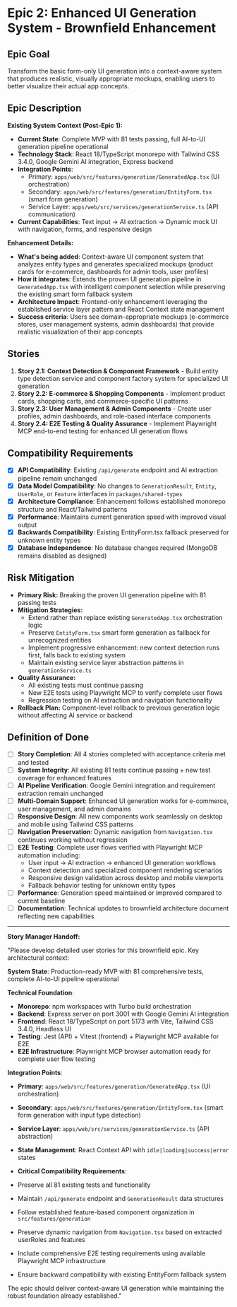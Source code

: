 # Epic 2: Enhanced UI Generation System - Brownfield Enhancement

## Epic Goal

Transform the basic form-only UI generation into a context-aware system that produces realistic, visually appropriate mockups, enabling users to better visualize their actual app concepts.

## Epic Description

**Existing System Context (Post-Epic 1):**

- **Current State**: Complete MVP with 81 tests passing, full AI-to-UI generation pipeline operational
- **Technology Stack**: React 18/TypeScript monorepo with Tailwind CSS 3.4.0, Google Gemini AI integration, Express backend
- **Integration Points**:
  - Primary: `apps/web/src/features/generation/GeneratedApp.tsx` (UI orchestration)
  - Secondary: `apps/web/src/features/generation/EntityForm.tsx` (smart form generation)
  - Service Layer: `apps/web/src/services/generationService.ts` (API communication)
- **Current Capabilities**: Text input → AI extraction → Dynamic mock UI with navigation, forms, and responsive design

**Enhancement Details:**

- **What's being added**: Context-aware UI component system that analyzes entity types and generates specialized mockups (product cards for e-commerce, dashboards for admin tools, user profiles)
- **How it integrates**: Extends the proven UI generation pipeline in `GeneratedApp.tsx` with intelligent component selection while preserving the existing smart form fallback system
- **Architecture Impact**: Frontend-only enhancement leveraging the established service layer pattern and React Context state management
- **Success criteria**: Users see domain-appropriate mockups (e-commerce stores, user management systems, admin dashboards) that provide realistic visualization of their app concepts

## Stories

1. **Story 2.1: Context Detection & Component Framework** - Build entity type detection service and component factory system for specialized UI generation
2. **Story 2.2: E-commerce & Shopping Components** - Implement product cards, shopping carts, and commerce-specific UI patterns
3. **Story 2.3: User Management & Admin Components** - Create user profiles, admin dashboards, and role-based interface components
4. **Story 2.4: E2E Testing & Quality Assurance** - Implement Playwright MCP end-to-end testing for enhanced UI generation flows

## Compatibility Requirements

- [x] **API Compatibility**: Existing `/api/generate` endpoint and AI extraction pipeline remain unchanged
- [x] **Data Model Compatibility**: No changes to `GenerationResult`, `Entity`, `UserRole`, or `Feature` interfaces in `packages/shared-types`
- [x] **Architecture Compliance**: Enhancement follows established monorepo structure and React/Tailwind patterns
- [x] **Performance**: Maintains current generation speed with improved visual output
- [x] **Backwards Compatibility**: Existing EntityForm.tsx fallback preserved for unknown entity types
- [x] **Database Independence**: No database changes required (MongoDB remains disabled as designed)

## Risk Mitigation

- **Primary Risk:** Breaking the proven UI generation pipeline with 81 passing tests
- **Mitigation Strategies:**
  - Extend rather than replace existing `GeneratedApp.tsx` orchestration logic
  - Preserve `EntityForm.tsx` smart form generation as fallback for unrecognized entities
  - Implement progressive enhancement: new context detection runs first, falls back to existing system
  - Maintain existing service layer abstraction patterns in `generationService.ts`
- **Quality Assurance:**
  - All existing tests must continue passing
  - New E2E tests using Playwright MCP to verify complete user flows
  - Regression testing on AI extraction and navigation functionality
- **Rollback Plan:** Component-level rollback to previous generation logic without affecting AI service or backend

## Definition of Done

- [ ] **Story Completion**: All 4 stories completed with acceptance criteria met and tested
- [ ] **System Integrity**: All existing 81 tests continue passing + new test coverage for enhanced features
- [ ] **AI Pipeline Verification**: Google Gemini integration and requirement extraction remain unchanged
- [ ] **Multi-Domain Support**: Enhanced UI generation works for e-commerce, user management, and admin domains
- [ ] **Responsive Design**: All new components work seamlessly on desktop and mobile using Tailwind CSS patterns
- [ ] **Navigation Preservation**: Dynamic navigation from `Navigation.tsx` continues working without regression
- [ ] **E2E Testing**: Complete user flows verified with Playwright MCP automation including:
  - User input → AI extraction → enhanced UI generation workflows
  - Context detection and specialized component rendering scenarios
  - Responsive design validation across desktop and mobile viewports
  - Fallback behavior testing for unknown entity types
- [ ] **Performance**: Generation speed maintained or improved compared to current baseline
- [ ] **Documentation**: Technical updates to brownfield architecture document reflecting new capabilities

---

**Story Manager Handoff:**

"Please develop detailed user stories for this brownfield epic. Key architectural context:

**System State**: Production-ready MVP with 81 comprehensive tests, complete AI-to-UI pipeline operational

**Technical Foundation**:

- **Monorepo**: npm workspaces with Turbo build orchestration
- **Backend**: Express server on port 3001 with Google Gemini AI integration
- **Frontend**: React 18/TypeScript on port 5173 with Vite, Tailwind CSS 3.4.0, Headless UI
- **Testing**: Jest (API) + Vitest (frontend) + Playwright MCP available for E2E
- **E2E Infrastructure**: Playwright MCP browser automation ready for complete user flow testing

**Integration Points**:

- **Primary**: `apps/web/src/features/generation/GeneratedApp.tsx` (UI orchestration)
- **Secondary**: `apps/web/src/features/generation/EntityForm.tsx` (smart form generation with input type detection)
- **Service Layer**: `apps/web/src/services/generationService.ts` (API abstraction)
- **State Management**: React Context API with `idle|loading|success|error` states

- **Critical Compatibility Requirements**:
- Preserve all 81 existing tests and functionality
- Maintain `/api/generate` endpoint and `GenerationResult` data structures
- Follow established feature-based component organization in `src/features/generation`
- Preserve dynamic navigation from `Navigation.tsx` based on extracted userRoles and features
- Include comprehensive E2E testing requirements using available Playwright MCP infrastructure
- Ensure backward compatibility with existing EntityForm fallback system

The epic should deliver context-aware UI generation while maintaining the robust foundation already established."
